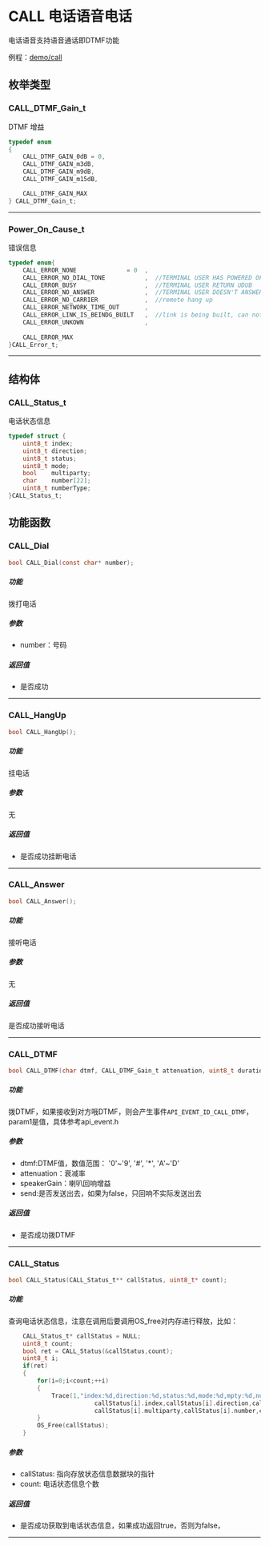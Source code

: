 CALL 电话语音电话
====

电话语音支持语音通话即DTMF功能

例程：[demo/call](https://github.com/Ai-Thinker-Open/GPRS_C_SDK/blob/master/demo/call/src/demo_call.c)


## 枚举类型

### CALL_DTMF_Gain_t

DTMF 增益

```c
typedef enum
{
    CALL_DTMF_GAIN_0dB = 0,
    CALL_DTMF_GAIN_m3dB,
    CALL_DTMF_GAIN_m9dB,
    CALL_DTMF_GAIN_m15dB,

    CALL_DTMF_GAIN_MAX
} CALL_DTMF_Gain_t;
```

---

### Power_On_Cause_t

错误信息

```c
typedef enum{
    CALL_ERROR_NONE              = 0  ,
    CALL_ERROR_NO_DIAL_TONE           ,  //TERMINAL USER HAS POWERED OFF
    CALL_ERROR_BUSY                   ,  //TERMINAL USER RETURN UDUB
    CALL_ERROR_NO_ANSWER              ,  //TERMINAL USER DOESN'T ANSWER THE CALL
    CALL_ERROR_NO_CARRIER             ,  //remote hang up
    CALL_ERROR_NETWORK_TIME_OUT       ,
    CALL_ERROR_LINK_IS_BEINDG_BUILT   ,  //link is being built, can not hang up
    CALL_ERROR_UNKOWN                 ,
    
    CALL_ERROR_MAX
}CALL_Error_t;
```

---

## 结构体

### CALL_Status_t

电话状态信息

```c
typedef struct {
    uint8_t index;
    uint8_t direction;
    uint8_t status;
    uint8_t mode;
    bool    multiparty;
    char    number[22];
    uint8_t numberType;
}CALL_Status_t;
```

## 功能函数


### CALL_Dial

```c
bool CALL_Dial(const char* number);
```

##### 功能

拨打电话

##### 参数

* number：号码

##### 返回值

* 是否成功

---

### CALL_HangUp

```c
bool CALL_HangUp();
```

##### 功能

挂电话

##### 参数

无

##### 返回值

* 是否成功挂断电话

---

### CALL_Answer

```c
bool CALL_Answer();
```

##### 功能

接听电话

##### 参数

无

##### 返回值

是否成功接听电话

---

### CALL_DTMF

```c
bool CALL_DTMF(char dtmf, CALL_DTMF_Gain_t attenuation, uint8_t duration, uint8_t speakerGain, bool send);
```

##### 功能

拨DTMF，如果接收到对方哦DTMF，则会产生事件`API_EVENT_ID_CALL_DTMF`，param1是值，具体参考api_event.h

##### 参数

* dtmf:DTMF值，数值范围： '0'~'9', '#', '*', 'A'~'D'
* attenuation：衰减率
* speakerGain：喇叭回响增益
* send:是否发送出去，如果为false，只回响不实际发送出去

##### 返回值

* 是否成功拨DTMF

---

### CALL_Status

```c
bool CALL_Status(CALL_Status_t** callStatus, uint8_t* count);
```

##### 功能

查询电话状态信息，注意在调用后要调用OS_free对内存进行释放，比如：
```c
    CALL_Status_t* callStatus = NULL;
    uint8_t count;
    bool ret = CALL_Status(&callStatus,count);
    uint8_t i;
    if(ret)
    {
        for(i=0;i<count;++i)
        {
            Trace(1,"index:%d,direction:%d,status:%d,mode:%d,mpty:%d,number:%s,number type:%d",
                        callStatus[i].index,callStatus[i].direction,callStatus[i].status,callStatus[i].mode,
                        callStatus[i].multiparty,callStatus[i].number,callStatus[i].numberType);
        }
        OS_Free(callStatus);
    }
```

##### 参数

* callStatus: 指向存放状态信息数据块的指针
* count: 电话状态信息个数

##### 返回值

* 是否成功获取到电话状态信息，如果成功返回true，否则为false，

---